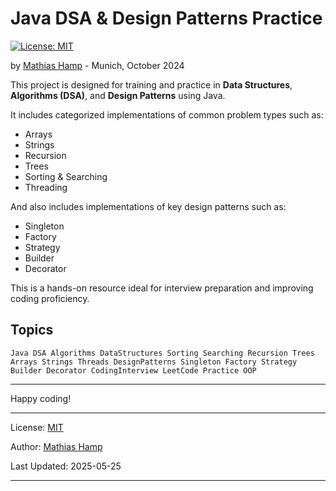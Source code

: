 # Java DSA & Design Patterns Practice

[![License: MIT](https://img.shields.io/badge/License-MIT-yellow.svg)](LICENSE.txt)

by [Mathias Hamp](https://github.com/mhamp)  - Munich, October 2024

This project is designed for training and practice in **Data Structures**, **Algorithms (DSA)**, and **Design Patterns** using Java.

It includes categorized implementations of common problem types such as:

- Arrays
- Strings
- Recursion
- Trees
- Sorting & Searching
- Threading

And also includes implementations of key design patterns such as:

- Singleton
- Factory
- Strategy
- Builder
- Decorator

This is a hands-on resource ideal for interview preparation and improving coding proficiency.

## Topics

```
Java DSA Algorithms DataStructures Sorting Searching Recursion Trees Arrays Strings Threads DesignPatterns Singleton Factory Strategy Builder Decorator CodingInterview LeetCode Practice OOP
```

---

Happy coding!

***
License: [MIT](LICENCE.txt)

Author: [Mathias Hamp](https://github.com/mhamp)

Last Updated: 2025-05-25
***
